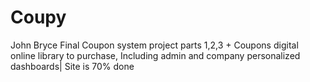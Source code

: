 # Coupy
John Bryce Final Coupon system project parts 1,2,3 + Coupons digital online library to purchase, Including admin and company personalized dashboards| Site is 70% done
